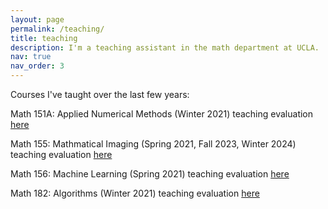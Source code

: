 ```yaml
---
layout: page
permalink: /teaching/
title: teaching
description: I'm a teaching assistant in the math department at UCLA.
nav: true
nav_order: 3
---
```


Courses I've taught over the last few years:

Math 151A: Applied Numerical Methods (Winter 2021) teaching evaluation [here](../assets/pdf/Math151aEval.pdf)

Math 155: Mathmatical Imaging (Spring 2021, Fall 2023, Winter 2024) teaching evaluation [here](../assets/pdf/Math155Eval.pdf)

Math 156: Machine Learning (Spring 2021) teaching evaluation [here](../assets/pdf/Math156Eval.pdf)

Math 182: Algorithms (Winter 2021) teaching evaluation [here](../assets/pdf/Math182Eval.pdf)
